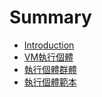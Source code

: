 # Summary

* [Introduction](README.md)
* [VM執行個體](/vmzhi-xing-ge-ti.md)
* [執行個體群體](/introduction.md)
* [執行個體範本](/執行個體範本)



